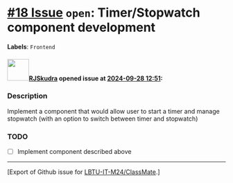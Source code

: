 # [\#18 Issue](https://github.com/LBTU-IT-M24/ClassMate/issues/18) `open`: Timer/Stopwatch component development

**Labels**: `Frontend`

#### <img src="https://avatars.githubusercontent.com/u/47944724?v=4" width="50">[RJSkudra](https://github.com/RJSkudra) opened issue at [2024-09-28 12:51](https://github.com/LBTU-IT-M24/ClassMate/issues/18):

### Description

Implement a component that would allow user to start a timer and manage
stopwatch (with an option to switch between timer and stopwatch)

### TODO

-   ☐ Implement component described above

------------------------------------------------------------------------

\[Export of Github issue for
[LBTU-IT-M24/ClassMate](https://github.com/LBTU-IT-M24/ClassMate).\]
